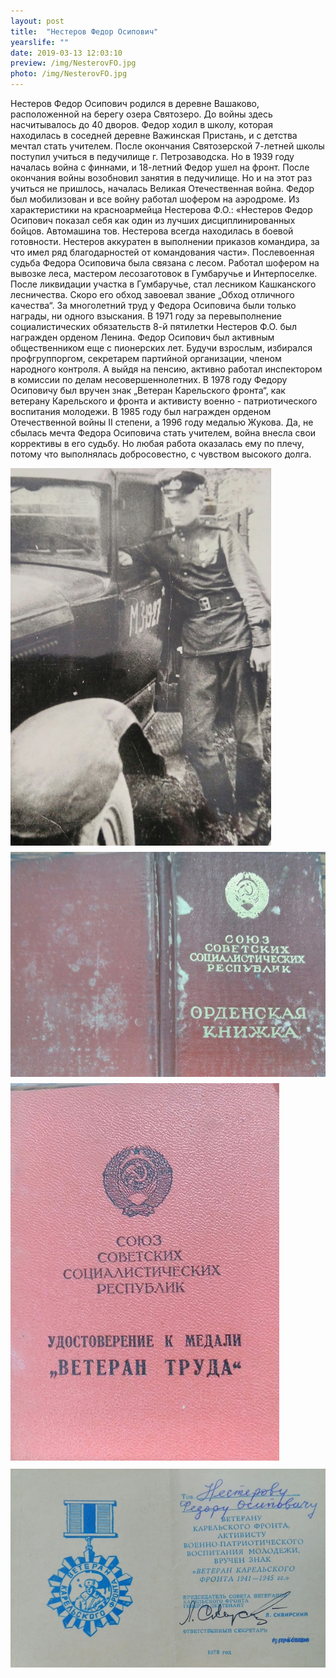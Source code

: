 ```yaml
---
layout: post
title:  "Нестеров Федор Осипович"
yearslife: ""
date: 2019-03-13 12:03:10
preview: /img/NesterovFO.jpg
photo: /img/NesterovFO.jpg
---
```


Нестеров Федор Осипович родился в деревне Вашаково, расположенной на берегу озера Святозеро. До войны здесь насчитывалось до 40 дворов. Федор ходил в школу, которая находилась в соседней деревне Важинская Пристань, и с детства мечтал стать учителем. После окончания Святозерской 7-летней школы поступил учиться в педучилище г. Петрозаводска. Но в 1939 году началась война с финнами, и 18-летний Федор ушел на фронт. После окончания войны возобновил занятия в педучилище. Но и на этот раз учиться не пришлось, началась Великая Отечественная война. Федор был мобилизован и все войну работал шофером на аэродроме. Из характеристики на красноармейца Нестерова Ф.О.: «Нестеров Федор Осипович показал себя как один из лучших дисциплинированных бойцов. Автомашина тов. Нестерова всегда находилась в боевой готовности. Нестеров аккуратен в выполнении приказов командира, за что имел ряд благодарностей от командования части». Послевоенная судьба Федора Осиповича была связана с лесом. Работал шофером на вывозке леса, мастером лесозаготовок в Гумбаручье и Интерпоселке. После ликвидации участка в Гумбаручье, стал лесником Кашканского лесничества. Скоро его обход завоевал звание „Обход отличного качества“. За многолетний труд у Федора Осиповича были только награды, ни одного взыскания. В 1971 году за перевыполнение социалистических обязательств 8-й пятилетки Нестеров Ф.О. был награжден орденом Ленина. Федор Осипович был активным общественником еще с пионерских лет. Будучи взрослым, избирался профгруппоргом, секретарем партийной организации, членом народного контроля. А выйдя на пенсию, активно работал инспектором в комиссии по делам несовершеннолетних. В 1978 году Федору Осиповичу был вручен знак „Ветеран Карельского фронта“, как ветерану Карельского и фронта и активисту военно - патриотического воспитания молодежи. В 1985 году был награжден орденом Отечественной войны II степени, а 1996 году медалью Жукова.
Да, не сбылась мечта Федора Осиповича стать учителем, война внесла свои коррективы в его судьбу. Но любая работа оказалась ему по плечу, потому что выполнялась добросовестно, с чувством высокого долга.

[<img src="/img/NesterovFO2.jpg#thumbnail" alt="Нестеров Федор Осипович" title="Нестеров Федор Осипович" style="float: left; margin-right: 10px; margin-bottom: 10px;">](/img/NesterovFO2.jpg#thumbnail)

[<img src="/img/ordenskayaknizhka.jpg#thumbnail" alt="Орденская книжка" title="Орденская книжка" style="float: left; margin-right: 10px; margin-bottom: 10px;">](/img/ordenskayaknizhka.jpg#thumbnail)

[<img src="/img/ydostoverenie.jpg#thumbnail" alt="Удостоверение к медали 	&laquo;Ветеран труда&raquo;" title="Удостоверение к медали 	&laquo;Ветеран труда&raquo;" style="margin-bottom: 10px; margin-righth: 10px;">](/img/ydostoverenie.jpg#thumbnail)
[<img src="/img/VeteranKF.jpg#thumbnail" alt="Ветеран Карельского фронта" title="Ветеран Карельского фронта">](/img/VeteranKF.jpg#thumbnail)

